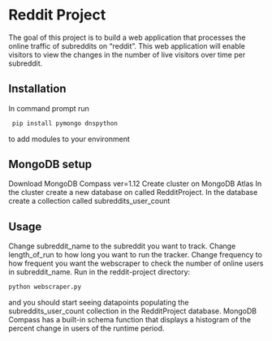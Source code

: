 # Reddit Project
The goal of this project is to build a web application that processes the online traffic of subreddits on “reddit”. This web application will enable visitors to view the changes in the number of live visitors over time per subreddit.

## Installation
In command prompt run
```bash
 pip install pymongo dnspython 
```
to add modules to your environment

## MongoDB setup
Download MongoDB Compass ver=1.12
Create cluster on MongoDB Atlas
In the cluster create a new database on called RedditProject.
In the database create a collection called subreddits_user_count

## Usage
Change subreddit_name to the subreddit you want to track. Change length_of_run to how long you want to run the tracker. Change frequency to how frequent you want the webscraper to check the number of online users in subreddit_name.
Run in the reddit-project directory:
```bash
python webscraper.py
```
and you should start seeing datapoints populating the subreddits_user_count collection in the RedditProject database.
MongoDB Compass has a built-in schema function that displays a histogram of the percent change in users of the runtime period.
